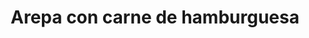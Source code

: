 ---
layout: ../../../layouts/project.astro
title: Arepa con carne de hamburguesa
client: Self
publishDate: 2020-03-04 00:00:00
img: https://lexica-serve-encoded-images2.sharif.workers.dev/full_jpg/a6008249-ee7b-4722-836e-e49aca1b4e26
description: |
  Valor: $5000 cop 🥳🫓
tags:
  - hamburguesa
  - queso
---